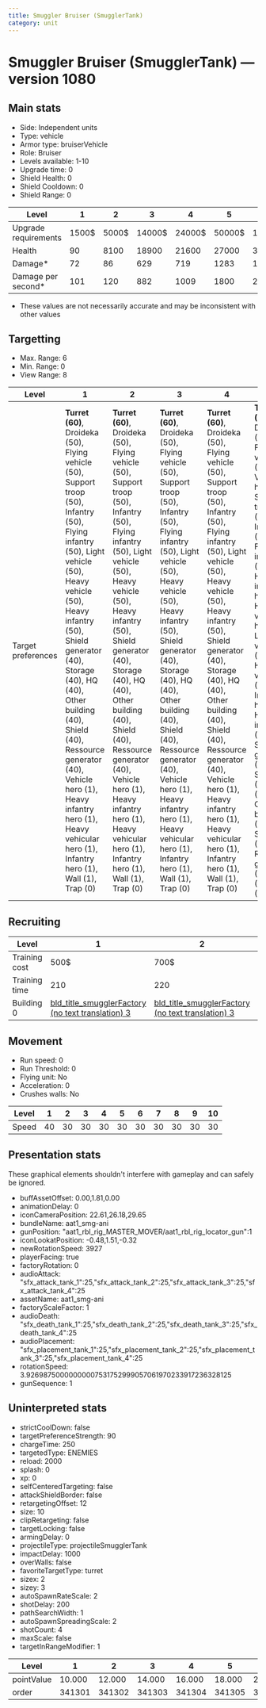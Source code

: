 ```yaml
---
title: Smuggler Bruiser (SmugglerTank)
category: unit
---
```


# Smuggler Bruiser (SmugglerTank) — version 1080

## Main stats

  * Side: Independent units
  * Type: vehicle
  * Armor type: bruiserVehicle
  * Role: Bruiser
  * Levels available: 1-10
  * Upgrade time: 0
  * Shield Health: 0
  * Shield Cooldown: 0
  * Shield Range: 0

|Level               |1    |2    |3     |4     |5     |6      |7      |8      |9       |10      |
|--------------------|-----|-----|------|------|------|-------|-------|-------|--------|--------|
|Upgrade requirements|1500$|5000$|14000$|24000$|50000$|100000$|200000$|750000$|2000000$|4000000$|
|Health              |90   |8100 |18900 |21600 |27000 |30000  |33000  |36000  |39000   |45000   |
|Damage*             |72   |86   |629   |719   |1283  |1425   |1568   |1710   |1853    |2138    |
|Damage per second*  |101  |120  |882   |1009  |1800  |2000   |2200   |2400   |2600    |3000    |

* These values are not necessarily accurate and may be inconsistent with other values

## Targetting

  * Max. Range: 6
  * Min. Range: 0
  * View Range: 8

|Level             |1                                                                                                                                                                                                                                                                                                                                                                                              |2                                                                                                                                                                                                                                                                                                                                                                                              |3                                                                                                                                                                                                                                                                                                                                                                                              |4                                                                                                                                                                                                                                                                                                                                                                                              |5                                                                                                                                                                                                                                                                                                                                                                                                  |6                                                                                                                                                                                                                                                                                                                                                                                                  |7                                                                                                                                                                                                                                                                                                                                                                                                  |8                                                                                                                                                                                                                                                                                                                                                                                                  |9                                                                                                                                                                                                                                                                                                                                                                                                  |10                                                                                                                                                                                                                                                                                                                                                                                                 |
|------------------|-----------------------------------------------------------------------------------------------------------------------------------------------------------------------------------------------------------------------------------------------------------------------------------------------------------------------------------------------------------------------------------------------|-----------------------------------------------------------------------------------------------------------------------------------------------------------------------------------------------------------------------------------------------------------------------------------------------------------------------------------------------------------------------------------------------|-----------------------------------------------------------------------------------------------------------------------------------------------------------------------------------------------------------------------------------------------------------------------------------------------------------------------------------------------------------------------------------------------|-----------------------------------------------------------------------------------------------------------------------------------------------------------------------------------------------------------------------------------------------------------------------------------------------------------------------------------------------------------------------------------------------|---------------------------------------------------------------------------------------------------------------------------------------------------------------------------------------------------------------------------------------------------------------------------------------------------------------------------------------------------------------------------------------------------|---------------------------------------------------------------------------------------------------------------------------------------------------------------------------------------------------------------------------------------------------------------------------------------------------------------------------------------------------------------------------------------------------|---------------------------------------------------------------------------------------------------------------------------------------------------------------------------------------------------------------------------------------------------------------------------------------------------------------------------------------------------------------------------------------------------|---------------------------------------------------------------------------------------------------------------------------------------------------------------------------------------------------------------------------------------------------------------------------------------------------------------------------------------------------------------------------------------------------|---------------------------------------------------------------------------------------------------------------------------------------------------------------------------------------------------------------------------------------------------------------------------------------------------------------------------------------------------------------------------------------------------|---------------------------------------------------------------------------------------------------------------------------------------------------------------------------------------------------------------------------------------------------------------------------------------------------------------------------------------------------------------------------------------------------|
|Target preferences|**Turret (60)**, Droideka (50), Flying vehicle (50), Support troop (50), Infantry (50), Flying infantry (50), Light vehicle (50), Heavy vehicle (50), Heavy infantry (50), Shield generator (40), Storage (40), HQ (40), Other building (40), Shield (40), Ressource generator (40), Vehicle hero (1), Heavy infantry hero (1), Heavy vehicular hero (1), Infantry hero (1), Wall (1), Trap (0)|**Turret (60)**, Droideka (50), Flying vehicle (50), Support troop (50), Infantry (50), Flying infantry (50), Light vehicle (50), Heavy vehicle (50), Heavy infantry (50), Shield generator (40), Storage (40), HQ (40), Other building (40), Shield (40), Ressource generator (40), Vehicle hero (1), Heavy infantry hero (1), Heavy vehicular hero (1), Infantry hero (1), Wall (1), Trap (0)|**Turret (60)**, Droideka (50), Flying vehicle (50), Support troop (50), Infantry (50), Flying infantry (50), Light vehicle (50), Heavy vehicle (50), Heavy infantry (50), Shield generator (40), Storage (40), HQ (40), Other building (40), Shield (40), Ressource generator (40), Vehicle hero (1), Heavy infantry hero (1), Heavy vehicular hero (1), Infantry hero (1), Wall (1), Trap (0)|**Turret (60)**, Droideka (50), Flying vehicle (50), Support troop (50), Infantry (50), Flying infantry (50), Light vehicle (50), Heavy vehicle (50), Heavy infantry (50), Shield generator (40), Storage (40), HQ (40), Other building (40), Shield (40), Ressource generator (40), Vehicle hero (1), Heavy infantry hero (1), Heavy vehicular hero (1), Infantry hero (1), Wall (1), Trap (0)|**Turret (60)**, Droideka (50), Flying vehicle (50), Vehicle hero (50), Support troop (50), Infantry (50), Flying infantry (50), Heavy infantry hero (50), Heavy vehicular hero (50), Light vehicle (50), Heavy vehicle (50), Infantry hero (50), Heavy infantry (50), Shield generator (40), Storage (40), HQ (40), Other building (40), Shield (40), Ressource generator (40), Wall (1), Trap (0)|**Turret (60)**, Droideka (50), Flying vehicle (50), Vehicle hero (50), Support troop (50), Infantry (50), Flying infantry (50), Heavy infantry hero (50), Heavy vehicular hero (50), Light vehicle (50), Heavy vehicle (50), Infantry hero (50), Heavy infantry (50), Shield generator (40), Storage (40), HQ (40), Other building (40), Shield (40), Ressource generator (40), Wall (1), Trap (0)|**Turret (60)**, Droideka (50), Flying vehicle (50), Vehicle hero (50), Support troop (50), Infantry (50), Flying infantry (50), Heavy infantry hero (50), Heavy vehicular hero (50), Light vehicle (50), Heavy vehicle (50), Infantry hero (50), Heavy infantry (50), Shield generator (40), Storage (40), HQ (40), Other building (40), Shield (40), Ressource generator (40), Wall (1), Trap (0)|**Turret (60)**, Droideka (50), Flying vehicle (50), Vehicle hero (50), Support troop (50), Infantry (50), Flying infantry (50), Heavy infantry hero (50), Heavy vehicular hero (50), Light vehicle (50), Heavy vehicle (50), Infantry hero (50), Heavy infantry (50), Shield generator (40), Storage (40), HQ (40), Other building (40), Shield (40), Ressource generator (40), Wall (1), Trap (0)|**Turret (60)**, Droideka (50), Flying vehicle (50), Vehicle hero (50), Support troop (50), Infantry (50), Flying infantry (50), Heavy infantry hero (50), Heavy vehicular hero (50), Light vehicle (50), Heavy vehicle (50), Infantry hero (50), Heavy infantry (50), Shield generator (40), Storage (40), HQ (40), Other building (40), Shield (40), Ressource generator (40), Wall (1), Trap (0)|**Turret (60)**, Droideka (50), Flying vehicle (50), Vehicle hero (50), Support troop (50), Infantry (50), Flying infantry (50), Heavy infantry hero (50), Heavy vehicular hero (50), Light vehicle (50), Heavy vehicle (50), Infantry hero (50), Heavy infantry (50), Shield generator (40), Storage (40), HQ (40), Other building (40), Shield (40), Ressource generator (40), Wall (1), Trap (0)|

## Recruiting

|Level        |1                                                                        |2                                                                        |3                                                                        |4                                                                        |5                                                                        |6                                                                        |7                                                                        |8                                                                        |9                                                                        |10                                                                        |
|-------------|-------------------------------------------------------------------------|-------------------------------------------------------------------------|-------------------------------------------------------------------------|-------------------------------------------------------------------------|-------------------------------------------------------------------------|-------------------------------------------------------------------------|-------------------------------------------------------------------------|-------------------------------------------------------------------------|-------------------------------------------------------------------------|--------------------------------------------------------------------------|
|Training cost|500$                                                                     |700$                                                                     |900$                                                                     |1100$                                                                    |1300$                                                                    |1500$                                                                    |1700$                                                                    |1900$                                                                    |2100$                                                                    |2300$                                                                     |
|Training time|210                                                                      |220                                                                      |230                                                                      |240                                                                      |250                                                                      |260                                                                      |270                                                                      |280                                                                      |290                                                                      |300                                                                       |
|Building 0   |[bld_title_smugglerFactory (no text translation) 3](smugglerFactory.html)|[bld_title_smugglerFactory (no text translation) 3](smugglerFactory.html)|[bld_title_smugglerFactory (no text translation) 3](smugglerFactory.html)|[bld_title_smugglerFactory (no text translation) 4](smugglerFactory.html)|[bld_title_smugglerFactory (no text translation) 5](smugglerFactory.html)|[bld_title_smugglerFactory (no text translation) 6](smugglerFactory.html)|[bld_title_smugglerFactory (no text translation) 7](smugglerFactory.html)|[bld_title_smugglerFactory (no text translation) 8](smugglerFactory.html)|[bld_title_smugglerFactory (no text translation) 9](smugglerFactory.html)|[bld_title_smugglerFactory (no text translation) 10](smugglerFactory.html)|

## Movement

  * Run speed: 0
  * Run Threshold: 0
  * Flying unit: No
  * Acceleration: 0
  * Crushes walls: No

|Level|1 |2 |3 |4 |5 |6 |7 |8 |9 |10|
|-----|--|--|--|--|--|--|--|--|--|--|
|Speed|40|30|30|30|30|30|30|30|30|30|

## Presentation stats

These graphical elements shouldn't interfere with gameplay and can safely be ignored.

  * buffAssetOffset: 0.00,1.81,0.00
  * animationDelay: 0
  * iconCameraPosition: 22.61,26.18,29.65
  * bundleName: aat1_smg-ani
  * gunPosition: "aat1_rbl_rig_MASTER_MOVER/aat1_rbl_rig_locator_gun":1
  * iconLookatPosition: -0.48,1.51,-0.32
  * newRotationSpeed: 3927
  * playerFacing: true
  * factoryRotation: 0
  * audioAttack: "sfx_attack_tank_1":25,"sfx_attack_tank_2":25,"sfx_attack_tank_3":25,"sfx_attack_tank_4":25
  * assetName: aat1_smg-ani
  * factoryScaleFactor: 1
  * audioDeath: "sfx_death_tank_1":25,"sfx_death_tank_2":25,"sfx_death_tank_3":25,"sfx_death_tank_4":25
  * audioPlacement: "sfx_placement_tank_1":25,"sfx_placement_tank_2":25,"sfx_placement_tank_3":25,"sfx_placement_tank_4":25
  * rotationSpeed: 3.92698750000000007531752999057061970233917236328125
  * gunSequence: 1

## Uninterpreted stats

  * strictCoolDown: false
  * targetPreferenceStrength: 90
  * chargeTime: 250
  * targetedType: ENEMIES
  * reload: 2000
  * splash: 0
  * xp: 0
  * selfCenteredTargeting: false
  * attackShieldBorder: false
  * retargetingOffset: 12
  * size: 10
  * clipRetargeting: false
  * targetLocking: false
  * armingDelay: 0
  * projectileType: projectileSmugglerTank
  * impactDelay: 1000
  * overWalls: false
  * favoriteTargetType: turret
  * sizex: 2
  * sizey: 3
  * autoSpawnRateScale: 2
  * shotDelay: 200
  * pathSearchWidth: 1
  * autoSpawnSpreadingScale: 2
  * shotCount: 4
  * maxScale: false
  * targetInRangeModifier: 1

|Level     |1     |2     |3     |4     |5     |6     |7     |8     |9     |10    |
|----------|------|------|------|------|------|------|------|------|------|------|
|pointValue|10.000|12.000|14.000|16.000|18.000|20.000|22.000|24.000|26.000|30.000|
|order     |341301|341302|341303|341304|341305|341306|341307|341308|341309|341310|

